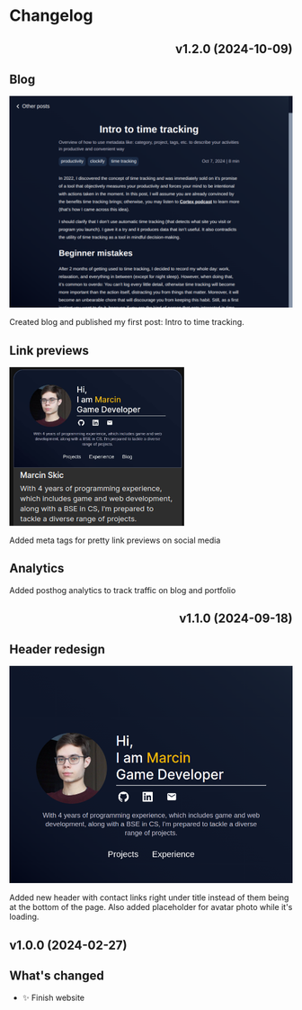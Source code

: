 # Changelog

<div align="right">

## v1.2.0 (2024-10-09)

</div>

## Blog

![first post](/public/changelog/2.png)

Created blog and published my first post: Intro to time tracking.

## Link previews

![first post](/public/changelog/3.png)

Added meta tags for pretty link previews on social media

## Analytics

Added posthog analytics to track traffic on blog and portfolio

<div align="right">

## v1.1.0 (2024-09-18)

</div>

## Header redesign

![new header](/public/changelog/1.png)

Added new header with contact links right under title instead of them being at the bottom of the page. Also added placeholder for avatar photo while it's loading.

## v1.0.0 (2024-02-27)

## What's changed

- ✨ Finish website
